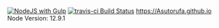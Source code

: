 #

[![NodeJS with Gulp](https://github.com/Asutorufa/Asutorufa.github.io/actions/workflows/npm-gulp.yml/badge.svg)](https://github.com/Asutorufa/Asutorufa.github.io/actions/workflows/npm-gulp.yml) [![travis-ci Build Status](https://travis-ci.com/Asutorufa/Asutorufa.github.io.svg?branch=hexo)](https://travis-ci.com/Asutorufa/Asutorufa.github.io) <https://Asutorufa.github.io>  
Node Version: 12.9.1
